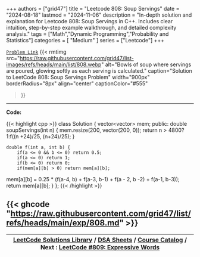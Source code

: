 
+++
authors = ["grid47"]
title = "Leetcode 808: Soup Servings"
date = "2024-08-18"
lastmod = "2024-11-06"
description = "In-depth solution and explanation for Leetcode 808: Soup Servings in C++. Includes clear intuition, step-by-step example walkthrough, and detailed complexity analysis."
tags = ["Math","Dynamic Programming","Probability and Statistics"]
categories = [
    "Medium"
]
series = ["Leetcode"]
+++



[`Problem Link`](https://leetcode.com/problems/soup-servings/description/)
{{< rmtimg 
    src="https://raw.githubusercontent.com/grid47/list-images/refs/heads/main/list/808.webp" 
    alt="Bowls of soup where servings are poured, glowing softly as each serving is calculated."
    caption="Solution to LeetCode 808: Soup Servings Problem"
    width="900px"
    borderRadius="8px"
    align="center" 
    captionColor="#555"
>}}
---
**Code:**

{{< highlight cpp >}}
class Solution {
        vector<vector<double>> mem;
public:
    double soupServings(int n) {
        mem.resize(200, vector<double>(200, 0));
        return n > 4800? 1:f((n +24)/25, (n+24)/25);
    }

    double f(int a, int b) {
        if(a <= 0 && b <= 0) return 0.5;
        if(a <= 0) return 1;
        if(b <= 0) return 0;
        if(mem[a][b] > 0) return mem[a][b];
 mem[a][b] = 0.25 * (f(a-4, b) + f(a-3, b-1) + f(a - 2, b -2) + f(a-1, b-3));
        return mem[a][b];
    }
};
{{< /highlight >}}

{{< ghcode "https://raw.githubusercontent.com/grid47/list/refs/heads/main/exp/808.md" >}}
---

| [LeetCode Solutions Library](https://grid47.xyz/leetcode/) / [DSA Sheets](https://grid47.xyz/sheets/) / [Course Catalog](https://grid47.xyz/courses/) / Next : [LeetCode #809: Expressive Words](https://grid47.xyz/posts/leetcode-809-expressive-words-solution/) |
| --- |
